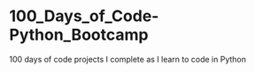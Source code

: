 # 100_Days_of_Code-Python_Bootcamp
100 days of code projects I complete as I learn to code in Python
